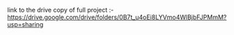 link to the drive copy of full project :-
https://drive.google.com/drive/folders/0B7t_u4oEi8LYVmo4WlBjbFJPMmM?usp=sharing
